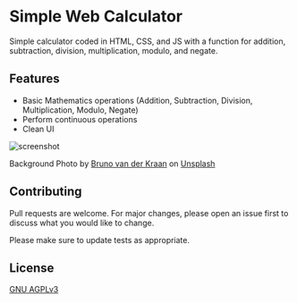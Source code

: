 # Simple Web Calculator

Simple calculator coded in HTML, CSS, and JS with a function for addition, subtraction, division, multiplication, modulo, and negate.

## Features
- Basic Mathematics operations (Addition, Subtraction, Division, Multiplication, Modulo, Negate)
- Perform continuous operations
- Clean UI

![screenshot](https://user-images.githubusercontent.com/104262695/195383385-6cd93e2d-ad10-450e-9159-f800821709b6.png)

Background Photo by [Bruno van der Kraan](https://unsplash.com/@brunovdkraan?utm_source=unsplash&utm_medium=referral&utm_content=creditCopyText) on [Unsplash](https://unsplash.com/backgrounds/nature?utm_source=unsplash&utm_medium=referral&utm_content=creditCopyText)

## Contributing
Pull requests are welcome. For major changes, please open an issue first to discuss what you would like to change.

Please make sure to update tests as appropriate.

## License
[GNU AGPLv3](https://choosealicense.com/licenses/agpl-3.0/)
